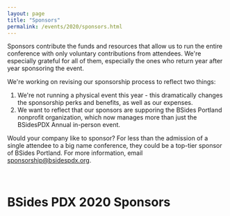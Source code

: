 ```yaml
---
layout: page
title: "Sponsors"
permalink: /events/2020/sponsors.html
---
```


Sponsors contribute the funds and resources that allow us to run the entire conference with only voluntary contributions from attendees. We're especially grateful for all of them, especially the ones who return year after year sponsoring the event.

We're working on revising our sponsorship process to reflect two things:
1. We're not running a physical event this year - this dramatically changes the sponsorship perks and benefits, as well as our expenses.
2. We want to reflect that our sponsors are supporing the BSides Portland nonprofit organization, which now manages more than just the BSidesPDX Annual in-person event.

Would your company like to sponsor? For less than the admission of a single attendee to a big name conference, they could be a top-tier sponsor of BSides Portland. For more information, email <a href="mailto:sponsorship@bsidespdx.org">sponsorship@bsidespdx.org</a>.

<p>&nbsp;</p>
<div class="row">
  <h1 class="post-title align-left">BSides PDX 2020 Sponsors</h1>
</div>
<div class="row">
  <div class="columns medium-4"><img src="/images/2020/sponsorlogos/1.svg" alt="" class="center"/></div>
  <div class="columns medium-4"><img src="/images/2020/sponsorlogos/2.svg" alt="" class="center"/></div>
  <div class="columns medium-4"><img src="/images/2020/sponsorlogos/3.svg" alt="" class="center"/></div>
</div>
<div class="row">
  <div class="columns medium-4"><img src="/images/2020/sponsorlogos/4.svg" alt="" class="center"/></div>
  <div class="columns medium-4"><img src="/images/2020/sponsorlogos/5.svg" alt="" class="center"/></div>
  <div class="columns medium-4"><img src="/images/2020/sponsorlogos/6.svg" alt="" class="center"/></div>
</div>
<p>&nbsp;</p>
<div class="row">
  <div class="columns medium-4"><img src="/images/2020/sponsorlogos/7.svg" alt="" class="center"/></div>
  <div class="columns medium-4"><img src="/images/2020/sponsorlogos/8.svg" alt="" class="center"/></div>
  <div class="columns medium-4"><img src="/images/2020/sponsorlogos/9.svg" alt="" class="center"/></div>
</div>
<div class="row">
  <div class="columns medium-4"><img src="/images/2020/sponsorlogos/10.svg" alt="" class="center"/></div>
  <div class="columns medium-4"><img src="/images/2020/sponsorlogos/11.svg" alt="" class="center"/></div>
  <div class="columns medium-4"><img src="/images/2020/sponsorlogos/12.svg" alt="" class="center"/></div>
</div>
<p>&nbsp;</p>
<div class="row">
  <div class="columns medium-4"><img src="/images/2020/sponsorlogos/13.svg" alt="" class="center"/></div>
  <div class="columns medium-4"><img src="/images/2020/sponsorlogos/14.svg" alt="" class="center"/></div>
  <div class="columns medium-4"><img src="/images/2020/sponsorlogos/15.svg" alt="" class="center"/></div>
</div>
<div class="row">
  <div class="columns medium-4"><img src="/images/2020/sponsorlogos/16.svg" alt="" class="center"/></div>
  <div class="columns medium-4"><img src="/images/2020/sponsorlogos/17.svg" alt="" class="center"/></div>
  <div class="columns medium-4"><img src="/images/2020/sponsorlogos/18.svg" alt="" class="center"/></div>
</div>

